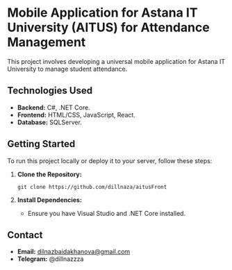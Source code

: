 # Mobile Application for Astana IT University (AITUS) for Attendance Management

This project involves developing a universal mobile application for Astana IT University  to manage student attendance.

## Technologies Used

- **Backend:** C#, .NET Core.
- **Frontend:** HTML/CSS, JavaScript, React.
- **Database:** SQLServer.

## Getting Started

To run this project locally or deploy it to your server, follow these steps:

1. **Clone the Repository:**
   ```
   git clone https://github.com/dillnaza/aitusFront
   ```

2. **Install Dependencies:**
   - Ensure you have Visual Studio and .NET Core installed.

## Contact

- **Email:** dilnazbaidakhanova@gmail.com
- **Telegram:** @dillnazzza
